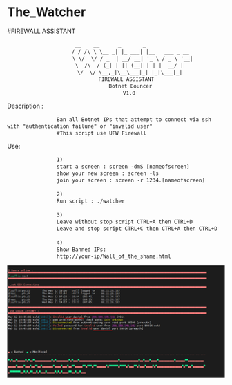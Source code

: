 # The_Watcher
#FIREWALL ASSISTANT 



                    ⠀⠀⠀⠀ __    __      _       _        
                    ⠀⠀⠀⠀/ / /\ \ \__ _| |_ ___| |__   ___ _ __ 
                  ⠀⠀⠀⠀⠀ \ \/  \/ / _  | __/ __| '_ \ / _ \ '__|
                          \  /\  / (_| | || (__| | | |  __/ |  
                    ⠀⠀⠀   \/  \/ \__,_|\__\___|_| |_|\___|_| 
                   ⠀⠀⠀⠀⠀⠀⠀      FIREWALL ASSISTANT 
                   ⠀⠀⠀⠀             Botnet Bouncer
                    ⠀⠀                   V1.0
                    

Description : 

                    Ban all Botnet IPs that attempt to connect via ssh with "authentication failure" or "invalid user"
                    #This script use UFW Firewall
Use:

 
                    1) 
                    start a screen : screen -dmS [nameofscreen]
                    show your new screen : screen -ls
                    join your screen : screen -r 1234.[nameofscreen]
                    
                    2)
                    Run script : ./watcher
                    
                    3)
                    Leave without stop script CTRL+A then CTRL+D
                    Leave and stop script CTRL+C then CTRL+A then CTRL+D
                    
                    4)
                    Show Banned IPs:
                    http://your-ip/Wall_of_the_shame.html
 



![Watcher](https://github.com/DrM4CH1N3/The_Watcher/blob/main/watcher_screen.png)
